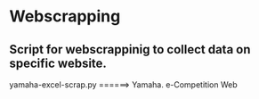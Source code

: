 # Webscrapping
## Script for webscrappinig to collect data on specific website.

yamaha-excel-scrap.py ======> Yamaha. e-Competition Web  
